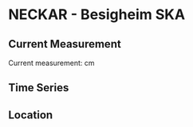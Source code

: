 # NECKAR - Besigheim SKA

## Current Measurement

Current measurement: <Value topic="rivers/pegel-online/NECKAR/Besigheim_SKA/measurementValue"/> cm

## Time Series

<TimeSeries topic="rivers/pegel-online/NECKAR/Besigheim_SKA/measurementValue" period="week" />

## Location

<WorldMap>
  <Marker lat="49.007331727863715" lon="9.152409807968652" labelTopic="rivers/pegel-online/NECKAR/Besigheim_SKA" />
</WorldMap>
